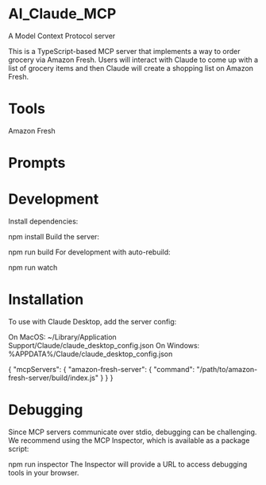 # AI_Claude_MCP
A Model Context Protocol server

This is a TypeScript-based MCP server that implements a way to order grocery via Amazon Fresh. Users will interact with Claude to come up with a list of grocery items and then Claude will create a shopping list on Amazon Fresh.



# Tools
Amazon Fresh

# Prompts


# Development
Install dependencies:

npm install
Build the server:

npm run build
For development with auto-rebuild:

npm run watch

# Installation
To use with Claude Desktop, add the server config:

On MacOS: ~/Library/Application Support/Claude/claude_desktop_config.json On Windows: %APPDATA%/Claude/claude_desktop_config.json

{
  "mcpServers": {
    "amazon-fresh-server": {
      "command": "/path/to/amazon-fresh-server/build/index.js"
    }
  }
}

# Debugging
Since MCP servers communicate over stdio, debugging can be challenging. We recommend using the MCP Inspector, which is available as a package script:

npm run inspector
The Inspector will provide a URL to access debugging tools in your browser.

